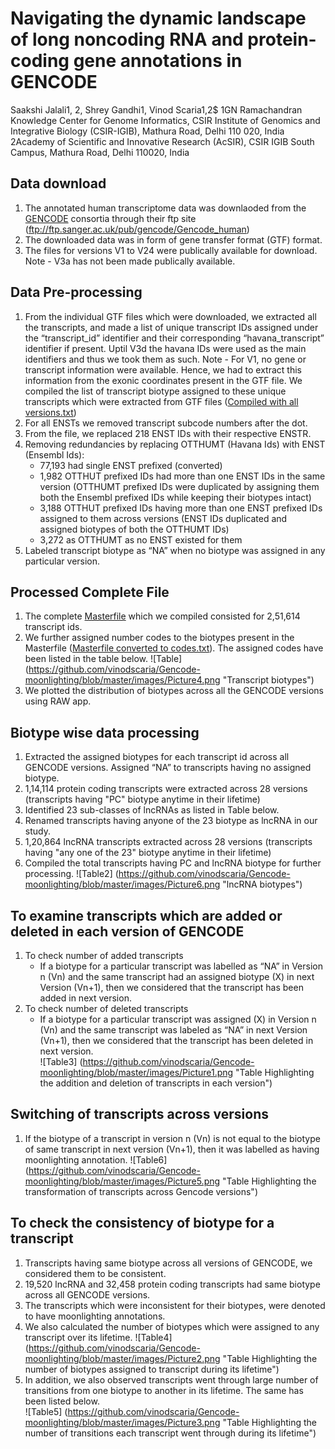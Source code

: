 # Navigating the dynamic landscape of long noncoding RNA and protein-coding gene annotations in GENCODE 
Saakshi Jalali1, 2, Shrey Gandhi1, Vinod Scaria1,2$ 
1GN Ramachandran Knowledge Center for Genome Informatics, CSIR Institute of Genomics and Integrative Biology (CSIR-IGIB), Mathura Road, Delhi 110 020, India
2Academy of Scientific and Innovative Research (AcSIR), CSIR IGIB South Campus, Mathura Road, Delhi 110020, India


## Data download
1. The annotated human transcriptome data was downlaoded from the [GENCODE](http://www.gencodegenes.org/) consortia through their ftp site (ftp://ftp.sanger.ac.uk/pub/gencode/Gencode_human)
2. The downloaded data was in form of gene transfer format (GTF) format.
3. The files for versions V1 to V24 were publically available for download. Note -  V3a has not been made publically available.

## Data Pre-processing
1. From the individual GTF files which were downloaded, we extracted all the transcripts, and made a list of unique transcript IDs assigned under the “transcript_id” identifier and their corresponding “havana_transcript” identifier if present. Uptil V3d the havana IDs were used as the main identifiers and thus we took them as such. Note - For V1, no gene or transcript information were available. Hence, we  had to extract this information from the exonic coordinates present in the GTF file. We compiled the list of transcript biotype assigned to these unique transcripts which were extracted from GTF files ([Compiled with all versions.txt](https://github.com/vinodscaria/Gencode-moonlighting/blob/master/Files/Compiled%20with%20all%20versions.rar))
2. For all ENSTs we removed transcript subcode numbers after the dot.
3. From the file,  we replaced 218 ENST IDs with their respective ENSTR. 
4. Removing redundancies by replacing OTTHUMT (Havana Ids) with ENST (Ensembl Ids):
	* 77,193 had single ENST prefixed (converted)
	* 1,982 OTTHUT prefixed  IDs had more than one ENST IDs in the same version (OTTHUMT prefixed IDs were duplicated by assigning them both the Ensembl prefixed IDs while keeping their biotypes intact) 
	* 3,188 OTTHUT prefixed IDs having more than one ENST prefixed IDs assigned to them across versions (ENST IDs duplicated and assigned biotypes of both the OTTHUMT IDs)
	* 3,272  as OTTHUMT as no ENST existed for them
5. Labeled transcript biotype as “NA” when no biotype was assigned in any particular version.  

## Processed Complete File 
1. The complete [Masterfile](https://github.com/vinodscaria/Gencode-moonlighting/blob/master/Files/Masterfile.zip) which we compiled consisted for 2,51,614 transcript ids.
2. We further assigned number codes to the biotypes present in the Masterfile ([Masterfile converted to codes.txt](https://github.com/vinodscaria/Gencode-moonlighting/blob/master/Files/Masterfile%20converted%20to%20codes.zip)). The assigned codes have been listed in the table below. 
 ![Table] (https://github.com/vinodscaria/Gencode-moonlighting/blob/master/images/Picture4.png "Transcript biotypes")  
3. We plotted the distribution of biotypes across all the GENCODE versions using RAW app.

## Biotype wise data processing
1. Extracted the assigned biotypes for each transcript id across all GENCODE versions. Assigned “NA” to transcripts having no assigned biotype.
2. 1,14,114 protein coding transcripts were extracted across 28 versions (transcripts having "PC" biotype anytime in their lifetime)
3. Identified 23 sub-classes of lncRNAs as listed in Table below.
4. Renamed transcripts having anyone of the 23 biotype as lncRNA in our study.
5. 1,20,864  lncRNA transcripts extracted across 28 versions (transcripts having "any one of the 23" biotype anytime in their lifetime)
6. Compiled the total transcripts having PC and lncRNA biotype for further processing.
![Table2] (https://github.com/vinodscaria/Gencode-moonlighting/blob/master/images/Picture6.png "lncRNA biotypes")  

## To examine transcripts which are added or deleted in each version of GENCODE
1. To check number of added transcripts
	* If a biotype for a particular transcript was labelled as “NA” in Version n (Vn) and the same transcript had an assigned biotype (X) in next Version (Vn+1), then we considered that the transcript has been added in next version.
2. To check number of deleted transcripts
	* If a biotype for a particular transcript was assigned (X) in Version n (Vn) and the same transcript was labeled as “NA”  in next Version (Vn+1), then we considered that the transcript has been deleted in next version. 					
![Table3] (https://github.com/vinodscaria/Gencode-moonlighting/blob/master/images/Picture1.png "Table Highlighting the addition and deletion of transcripts in each version")  

## Switching of transcripts across versions
1. If the biotype of a transcript in version n (Vn) is not equal to the biotype of same transcript in next version (Vn+1), then it was labelled as having moonlighting annotation. 
![Table6] (https://github.com/vinodscaria/Gencode-moonlighting/blob/master/images/Picture5.png "Table Highlighting the transformation of transcripts across Gencode versions")

## To check the consistency of biotype for a transcript
1. Transcripts having same biotype across all versions of GENCODE, we considered them to be consistent.
2. 19,520 lncRNA  and 32,458 protein coding transcripts had same biotype across all GENCODE versions.
3. The transcripts which were inconsistent for their biotypes, were denoted to have moonlighting annotations.
4. We also calculated the number of biotypes which were assigned to any transcript over its lifetime. ![Table4] (https://github.com/vinodscaria/Gencode-moonlighting/blob/master/images/Picture2.png "Table Highlighting the number of biotypes assigned to transcript during its lifetime")    	
5. In addition, we also observed transcripts went through large number of transitions from one biotype to another in its lifetime. The same has been listed below.											
![Table5] (https://github.com/vinodscaria/Gencode-moonlighting/blob/master/images/Picture3.png "Table Highlighting the number of transitions each transcript went through during its lifetime")



